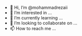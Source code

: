 - 👋 Hi, I’m @mohammadrezaii
- 👀 I’m interested in ...
- 🌱 I’m currently learning ...
- 💞️ I’m looking to collaborate on ...
- 📫 How to reach me ...

<!---
mohammadrezaii/mohammadrezaii is a ✨ special ✨ repository because its `README.md` (this file) appears on your GitHub profile.
You can click the Preview link to take a look at your changes.
--->
